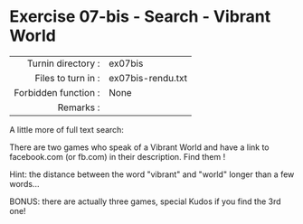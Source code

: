 # Exercise 07-bis - Search - Vibrant World

|                         |                    |
| -----------------------:| ------------------ |
|   Turnin directory :    |  ex07bis           |
|   Files to turn in :    |  ex07bis-rendu.txt |
|   Forbidden function :  |  None              |
|   Remarks :             |                    |

A little more of full text search:

There are two games who speak of a Vibrant World and have a link to facebook.com (or fb.com) in their description. Find them !

Hint: the distance between the word "vibrant" and "world" longer than a few words...

BONUS: there are actually three games, special Kudos if you find the 3rd one!
